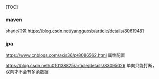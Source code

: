 [TOC]

### maven
shade打包
https://blog.csdn.net/yangguosb/article/details/80619481

### jpa
https://www.cnblogs.com/axis36/p/8086562.html
属性配置

https://blog.csdn.net/u010138825/article/details/83095026
单向只能打断，双向才不会有多余数据